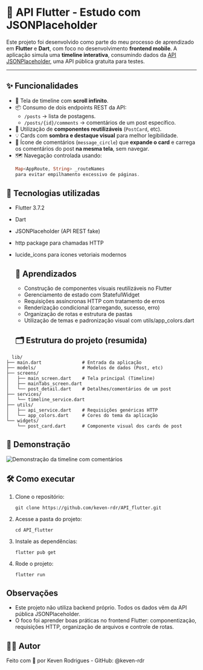 # 📱 API Flutter - Estudo com JSONPlaceholder

Este projeto foi desenvolvido como parte do meu processo de aprendizado em **Flutter** e **Dart**, com foco no desenvolvimento **frontend mobile**. A aplicação simula uma **timeline interativa**, consumindo dados da [API JSONPlaceholder](https://jsonplaceholder.typicode.com/), uma API pública gratuita para testes.

---

## ✨ Funcionalidades

- 📜 Tela de timeline com **scroll infinito**.
- 📦 Consumo de dois endpoints REST da API:
  - `/posts` → lista de postagens.
  - `/posts/{id}/comments` → comentários de um post específico.
- 🧩 Utilização de **componentes reutilizáveis** (`PostCard`, etc).
- 💡 Cards com **sombra e destaque visual** para melhor legibilidade.
- 💬 Ícone de comentários (`message_circle`) que **expande o card** e carrega os comentários do post **na mesma tela**, sem navegar.
- 🗺️ Navegação controlada usando:
  ```dart
  Map<AppRoute, String> _routeNames
  para evitar empilhamento excessivo de páginas.

 ## 🚀 Tecnologias utilizadas

- Flutter 3.7.2
- Dart
- JSONPlaceholder (API REST fake)
- http package para chamadas HTTP
- lucide_icons para ícones vetoriais modernos

  ## 🧠 Aprendizados

  - Construção de componentes visuais reutilizáveis no Flutter
  - Gerenciamento de estado com StatefulWidget
  - Requisições assíncronas HTTP com tratamento de erros
  - Renderização condicional (carregando, sucesso, erro)
  - Organização de rotas e estrutura de pastas
  - Utilização de temas e padronização visual com utils/app_colors.dart
 
   ## 🗂️ Estrutura do projeto (resumida)
```
  lib/
├── main.dart               # Entrada da aplicação
├── models/                 # Modelos de dados (Post, etc)
├── screens/
│   ├── main_screen.dart    # Tela principal (Timeline)
│   ├── mainTabs_screen.dart
│   └── post_detail.dart    # Detalhes/comentários de um post
├── services/
│   └── timeline_service.dart
├── utils/
│   ├── api_service.dart    # Requisições genéricas HTTP
│   └── app_colors.dart     # Cores do tema da aplicação
└── widgets/
    └── post_card.dart      # Componente visual dos cards de post
```
 ## 📸 Demonstração

![Demonstração da timeline com comentários](assets/timeline_demo.gif)


  ## 🛠️ Como executar
  1. Clone o repositório:
     ```
     git clone https://github.com/keven-rdr/API_flutter.git
     ```
  2. Acesse a pasta do projeto:
      ```
      cd API_flutter
      ```
  3. Instale as dependências:
     ```
     flutter pub get
     ```
  4. Rode o projeto:
     ```
     flutter run
     ```
  ## Observações
  - Este projeto não utiliza backend próprio. Todos os dados vêm da API pública JSONPlaceholder.
  - O foco foi aprender boas práticas no frontend Flutter: componentização, requisições HTTP, organização de arquivos e controle de rotas.
    
  ## 👨‍💻 Autor
  Feito com 💙 por Keven Rodrigues - 
  GitHub: @keven-rdr
